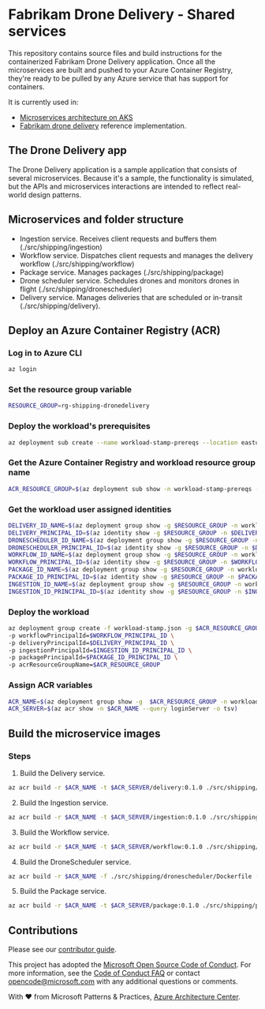 # Fabrikam Drone Delivery - Shared services

This repository contains source files and build instructions for the containerized Fabrikam Drone Delivery application. Once all the microservices are built and pushed to your Azure Container Registry, they're ready to be pulled by any Azure service that has support for containers.

It is currently used in:
* [Microservices architecture on AKS](https://github.com/mspnp/microservices-reference-implementation)
* [Fabrikam drone delivery](https://github.com/mspnp/aks-fabrikam-dronedelivery) reference implementation.

## The Drone Delivery app

The Drone Delivery application is a sample application that consists of several microservices. Because it's a sample, the functionality is simulated, but the APIs and microservices interactions are intended to reflect real-world design patterns.

## Microservices and folder structure

- Ingestion service. Receives client requests and buffers them  (./src/shipping/ingestion)
- Workflow service. Dispatches client requests and manages the delivery workflow (./src/shipping/workflow)
- Package service. Manages packages (./src/shipping/package)
- Drone scheduler service. Schedules drones and monitors drones in flight (./src/shipping/dronescheduler)
- Delivery service. Manages deliveries that are scheduled or in-transit (./src/shipping/delivery).

## Deploy an Azure Container Registry (ACR)

### Log in to Azure CLI

```bash
az login
```

### Set the resource group variable

```bash
RESOURCE_GROUP=rg-shipping-dronedelivery
```

### Deploy the workload's prerequisites

```bash
az deployment sub create --name workload-stamp-prereqs --location eastus --template-file workload-stamp-prereqs.json --parameters resourceGroupName=$RESOURCE_GROUP resourceGroupLocation=eastus
```

### Get the Azure Container Registry and workload resource group name

```bash
ACR_RESOURCE_GROUP=$(az deployment sub show -n workload-stamp-prereqs --query properties.outputs.acrResourceGroupName.value -o tsv)
```

### Get the workload user assigned identities

```bash
DELIVERY_ID_NAME=$(az deployment group show -g $RESOURCE_GROUP -n workload-stamp-prereqs-dep --query properties.outputs.deliveryIdName.value -o tsv) && \
DELIVERY_PRINCIPAL_ID=$(az identity show -g $RESOURCE_GROUP -n $DELIVERY_ID_NAME --query principalId -o tsv) && \
DRONESCHEDULER_ID_NAME=$(az deployment group show -g $RESOURCE_GROUP -n workload-stamp-prereqs-dep --query properties.outputs.droneSchedulerIdName.value -o tsv) && \
DRONESCHEDULER_PRINCIPAL_ID=$(az identity show -g $RESOURCE_GROUP -n $DRONESCHEDULER_ID_NAME --query principalId -o tsv) && \
WORKFLOW_ID_NAME=$(az deployment group show -g $RESOURCE_GROUP -n workload-stamp-prereqs-dep --query properties.outputs.workflowIdName.value -o tsv) && \
WORKFLOW_PRINCIPAL_ID=$(az identity show -g $RESOURCE_GROUP -n $WORKFLOW_ID_NAME --query principalId -o tsv) && \
PACKAGE_ID_NAME=$(az deployment group show -g $RESOURCE_GROUP -n workload-stamp-prereqs-dep --query properties.outputs.packageIdName.value -o tsv) && \
PACKAGE_ID_PRINCIPAL_ID=$(az identity show -g $RESOURCE_GROUP -n $PACKAGE_ID_NAME --query principalId -o tsv) && \
INGESTION_ID_NAME=$(az deployment group show -g $RESOURCE_GROUP -n workload-stamp-prereqs-dep --query properties.outputs.ingestionIdName.value -o tsv) && \
INGESTION_ID_PRINCIPAL_ID=$(az identity show -g $RESOURCE_GROUP -n $INGESTION_ID_NAME --query principalId -o tsv)
```

### Deploy the workload

```bash
az deployment group create -f workload-stamp.json -g $ACR_RESOURCE_GROUP -p droneSchedulerPrincipalId=$DRONESCHEDULER_PRINCIPAL_ID \
-p workflowPrincipalId=$WORKFLOW_PRINCIPAL_ID \
-p deliveryPrincipalId=$DELIVERY_PRINCIPAL_ID \
-p ingestionPrincipalId=$INGESTION_ID_PRINCIPAL_ID \
-p packagePrincipalId=$PACKAGE_ID_PRINCIPAL_ID \
-p acrResourceGroupName=$ACR_RESOURCE_GROUP
```

### Assign ACR variables

```bash
ACR_NAME=$(az deployment group show -g  $ACR_RESOURCE_GROUP -n workload-stamp --query properties.outputs.acrName.value -o tsv)
ACR_SERVER=$(az acr show -n $ACR_NAME --query loginServer -o tsv)
```

## Build the microservice images

### Steps

1. Build the Delivery service.

```bash
az acr build -r $ACR_NAME -t $ACR_SERVER/delivery:0.1.0 ./src/shipping/delivery/.
```

2. Build the Ingestion service.

```bash
az acr build -r $ACR_NAME -t $ACR_SERVER/ingestion:0.1.0 ./src/shipping/ingestion/.
```

3. Build the Workflow service.

```bash
az acr build -r $ACR_NAME -t $ACR_SERVER/workflow:0.1.0 ./src/shipping/workflow/.
```

4. Build the DroneScheduler service.

```bash
az acr build -r $ACR_NAME -f ./src/shipping/dronescheduler/Dockerfile -t $ACR_SERVER/dronescheduler:0.1.0 ./src/shipping/.
```

5. Build the Package service.

```bash
az acr build -r $ACR_NAME -t $ACR_SERVER/package:0.1.0 ./src/shipping/package/.
```

## Contributions

Please see our [contributor guide](./CONTRIBUTING.md).

This project has adopted the [Microsoft Open Source Code of Conduct](https://opensource.microsoft.com/codeofconduct/). For more information, see the [Code of Conduct FAQ](https://opensource.microsoft.com/codeofconduct/faq/) or contact <opencode@microsoft.com> with any additional questions or comments.

With :heart: from Microsoft Patterns & Practices, [Azure Architecture Center](https://aka.ms/architecture).
